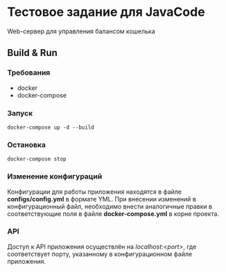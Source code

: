 # Тестовое задание для JavaCode

Web-сервер для управления балансом кошелька

## Build & Run

### Требования

* docker
* docker-compose

### Запуск

```docker-compose up -d --build```

### Остановка

```docker-compose stop```

### Изменение конфигураций

Конфигурации для работы приложения находятся в файле **configs/config.yml** в формате YML. При внесении изменений в конфигурационный файл, необходимо внести аналогичные правки в соответствующие поля в файле **docker-compose.yml** в корне проекта.

### API

Доступ к API приложения осуществлён на *localhost:\<port\>*, где <port> соответствует порту, указанному в конфигурационном файле приложения.
